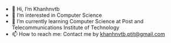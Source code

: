 - 👋 Hi, I’m Khanhnvtb
- 👀 I’m interested in Computer Science
- 🌱 I’m currently learning Computer Science at Post and Telecommunications Institute of Technology
- 📫 How to reach me: Contact me by khanhnvtb.ptit@gmail.com

<!---
Khanhnvtb/Khanhnvtb is a ✨ special ✨ repository because its `README.md` (this file) appears on your GitHub profile.
You can click the Preview link to take a look at your changes.
--->
